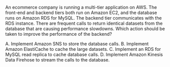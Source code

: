 An ecommerce company is running a multi-tier application on AWS. The front-end and backend tiers both run on Amazon EC2, and the database runs on Amazon RDS for MySQL. The backend tier communicates with the RDS instance. There are frequent calls to return identical datasets from the database that are causing performance slowdowns. Which action should be taken to improve the performance of the backend? 

A. Implement Amazon SNS to store the database calls. 
B. Implement Amazon ElastiCache to cache the large datasets. 
C. Implement an RDS for MySQL read replica to cache database calls. 
D. Implement Amazon Kinesis Data Firehose to stream the calls to the database.